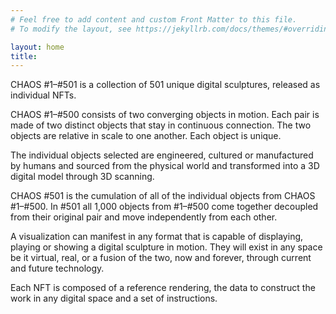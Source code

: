 ```yaml
---
# Feel free to add content and custom Front Matter to this file.
# To modify the layout, see https://jekyllrb.com/docs/themes/#overriding-theme-defaults

layout: home
title: 
---
```


CHAOS #1–#501 is a collection of 501 unique digital sculptures, released as individual NFTs.

CHAOS #1–#500 consists of two converging objects in motion. Each pair is made of two distinct objects that stay in continuous connection. The two objects are relative in scale to one another. Each object is unique.
                
The individual objects selected are engineered, cultured or manufactured by humans and sourced from the physical world
                and transformed into a 3D digital model through 3D scanning.

CHAOS #501 is the cumulation of all of the individual objects from CHAOS #1–#500. In #501 all 1,000 objects from #1–#500
                come together decoupled from their original pair and move independently from each other.

A visualization can manifest in any format that is capable of displaying, playing or showing a digital sculpture in
                motion. They will exist in any space be it virtual, real, or a fusion of the two, now and forever, through current and
                future technology.

Each NFT is composed of a reference rendering, the data to construct the work in any digital space and a set of
                instructions.